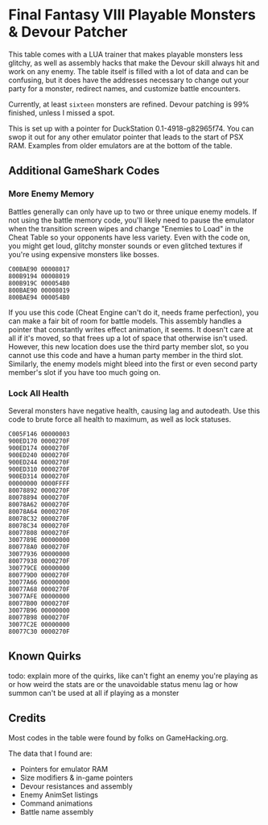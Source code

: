 # Final Fantasy VIII Playable Monsters & Devour Patcher

This table comes with a LUA trainer that makes playable monsters less glitchy, as well as assembly hacks that make the Devour skill always hit and work on any enemy. The table itself is filled with a lot of data and can be confusing, but it does have the addresses necessary to change out your party for a monster, redirect names, and customize battle encounters.

Currently, at least ``sixteen`` monsters are refined. Devour patching is 99% finished, unless I missed a spot.

This is set up with a pointer for DuckStation 0.1-4918-g82965f74. You can swop it out for any other emulator pointer that leads to the start of PSX RAM. Examples from older emulators are at the bottom of the table.

## Additional GameShark Codes

### More Enemy Memory

Battles generally can only have up to two or three unique enemy models. If not using the battle memory code, you'll likely need to pause the emulator when the transition screen wipes and change "Enemies to Load" in the Cheat Table so your opponents have less variety. Even with the code on, you might get loud, glitchy monster sounds or even glitched textures if you're using expensive monsters like bosses.

```
C00BAE90 00008017
800B9194 00008019
800B919C 000054B0
800BAE90 00008019
800BAE94 000054B0
```

If you use this code (Cheat Engine can't do it, needs frame perfection), you can make a fair bit of room for battle models. This assembly handles a pointer that constantly writes effect animation, it seems. It doesn't care at all if it's moved, so that frees up a lot of space that otherwise isn't used. However, this new location does use the third party member slot, so you cannot use this code and have a human party member in the third slot. Similarly, the enemy models might bleed into the first or even second party member's slot if you have too much going on.

### Lock All Health

Several monsters have negative health, causing lag and autodeath. Use this code to brute force all health to maximum, as well as lock statuses.

```
C005F146 00000003
900ED170 0000270F
900ED174 0000270F
900ED240 0000270F
900ED244 0000270F
900ED310 0000270F
900ED314 0000270F
00000000 0000FFFF
80078892 0000270F
80078894 0000270F
80078A62 0000270F
80078A64 0000270F
80078C32 0000270F
80078C34 0000270F
80077808 0000270F
3007789E 00000000
800778A0 0000270F
30077936 00000000
80077938 0000270F
300779CE 00000000
800779D0 0000270F
30077A66 00000000
80077A68 0000270F
30077AFE 00000000
80077B00 0000270F
30077B96 00000000
80077B98 0000270F
30077C2E 00000000
80077C30 0000270F
```

## Known Quirks

todo: explain more of the quirks, like can't fight an enemy you're playing as or how weird the stats are or the unavoidable status menu lag or how summon can't be used at all if playing as a monster

## Credits

Most codes in the table were found by folks on GameHacking.org.

The data that I found are:
- Pointers for emulator RAM
- Size modifiers & in-game pointers
- Devour resistances and assembly
- Enemy AnimSet listings
- Command animations
- Battle name assembly

